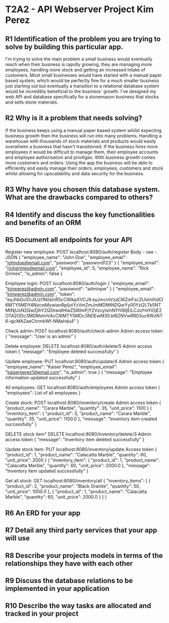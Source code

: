 # T2A2 - API Webserver Project Kim Perez

## R1	Identification of the problem you are trying to solve by building this particular app.

I'm trying to solve the main problem a small business would eventually reach when their business is rapidly growing, they are managing more employees, handling more stock and getting an increased intake of customers. Most small businesses would have started with a manual paper based system, which would be perfectly fine for a much smaller business just starting out but eventually a transition to a relational database system would be incredibly beneficial to the business' growth. I've designed my web API and database specifically for a stonemason business that stocks and sells stone materials.

## R2	Why is it a problem that needs solving?

If the business keeps using a manual paper based system whilst expecting business growth then the business will run into many problems. Handling a warehouse with thousands of stock materials and products would easily overwhelm a business that hasn't transitioned. If the business hires more employees it would be difficult to manage them, their employee accounts and employee authorisation and priviliges. With business growth comes more customers and orders. Using the app the business will be able to efficiently and easily manage their orders, employees, customers and stock whilst allowing for upscalability and data security for the business.

## R3	Why have you chosen this database system. What are the drawbacks compared to others?

## R4	Identify and discuss the key functionalities and benefits of an ORM

## R5	Document all endpoints for your API

Register new employee:
POST
localhost:8080/auth/register
Body - raw - JSON
{
  "employee_name": "John Doe",
  "employee_email": "johndoe@email.com",
  "password": "password123"
}
{
    "employee_email": "rickgrimes@email.com",
    "employee_id": 5,
    "employee_name": "Rick Grimes",
    "is_admin": false
}

Employee login:
POST
localhost:8080/auth/login
{
    "employee_email": "kimperez@admin.com",
    "password": "adminpw"
}
{
    "employee_email": "kimperez@admin.com",
    "token": "eyJhbGciOiJIUzI1NiIsInR5cCI6IkpXVCJ9.eyJmcmVzaCI6ZmFsc2UsImlhdCI6MTY5MDY4NzcwMywianRpIjoiYzVmZmJmMDMtNDQwYy00YzI2LTk5NTMtNjUxN2QwZjlhY2Q5IiwidHlwZSI6ImFjY2VzcyIsInN1YiI6IjEiLCJuYmYiOjE2OTA2ODc3MDMsImV4cCI6MTY5MDc3NDEwM30.bl6ZNVwRR03uc6WzNT6-qjcMAZaeChrmkWf-NMahdu4"
}

Check admin:
POST
localhost:8080/auth/check-admin
Admin access token
{
    "message": "User is an admin"
}

Delete employee:
DELETE
localhost:8080/auth/delete/5
Admin access token
{
    "message": "Employee deleted successfully"
}

Update employee:
PUT
localhost:8080/auth/update/4
Admin access token
{
  "employee_name": "Kaiser Perez",
  "employee_email": "kaiserperez1@email.com",
  "is_admin": true
}
{
    "message": "Employee information updated successfully"
}

All employees:
GET
localhost:8080/auth/employees
Admin access token
{
    "employees": List of all employees
}


Create stock:
POST
localhost:8080/inventory/create
Admin access token
{
    "product_name": "Carara Marble",
    "quantity": 35,
    "unit_price": 1100
}
{
    "inventory_item": {
        "product_id": 3,
        "product_name": "Carara Marble",
        "quantity": 35,
        "unit_price": 1100.0
    },
    "message": "Inventory item created successfully"
}

DELETE stock item"
DELETE
localhost:8080/inventory/delete/3
Admin access token
{
    "message": "Inventory item deleted successfully"
}

Update stock item:
PUT
localhost:8080/inventory/update
Access token
{
  "product_id": 1,
  "product_name": "Calacatta Marble",
  "quantity": 60,
  "unit_price": 2000
}
{
    "inventory_item": {
        "product_id": 1,
        "product_name": "Calacatta Marble",
        "quantity": 60,
        "unit_price": 2000.0
    },
    "message": "Inventory item updated successfully"
}

Get all stock:
GET
localhost:8080/inventory/all
{
    "inventory_items": [
        {
            "product_id": 2,
            "product_name": "Black Granite",
            "quantity": 50,
            "unit_price": 1000.0
        },
        {
            "product_id": 1,
            "product_name": "Calacatta Marble",
            "quantity": 60,
            "unit_price": 2000.0
        }
    ]
}

## R6	An ERD for your app

## R7	Detail any third party services that your app will use

## R8	Describe your projects models in terms of the relationships they have with each other

## R9	Discuss the database relations to be implemented in your application

## R10	Describe the way tasks are allocated and tracked in your project